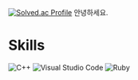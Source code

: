 [![Solved.ac Profile](http://mazassumnida.wtf/api/v2/generate_badge?boj=we12223)](https://solved.ac/we12223/)
안녕하세요.


# Skills
![C++](https://img.shields.io/badge/C++%20-00599C.svg?&style=for-the-badge&logo=C++%20IDE&logoColor=white)
![Visual Studio Code](https://img.shields.io/badge/Visual%20Studio%20Code-007ACC.svg?&style=for-the-badge&logo=Visual%20Studio%20Code&logoColor=white)
![Ruby](https://img.shields.io/badge/Ruby%20-CC342D.svg?&style=for-the-badge&logo=Ruby%20Script&logoColor=white)
